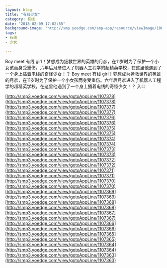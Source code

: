 ```yaml
---
layout: blog
title: "有线少女"
category: 有线
date: "2018-02-09 17:02:55"
background-image: 'http://smp.yoedge.com/smp-app/resource/viewImage/1003679appline.png'
tags:
- 有线
- 少女

---
```

Boy meet 有线 girl！梦想成为拯救世界的英雄的月彦，在11岁时为了保护一个小女孩而身受重伤。六年后月彦进入了机器人工程学的超精英学校，在这里他遇到了一个身上插着电线的奇怪少女！？
Boy meet 有线 girl！梦想成为拯救世界的英雄的月彦，在11岁时为了保护一个小女孩而身受重伤。六年后月彦进入了机器人工程学的超精英学校，在这里他遇到了一个身上插着电线的奇怪少女！？
入口

[http://smp3.yoedge.com/view/gotoAppLine/1107378](http://smp3.yoedge.com/view/gotoAppLine/1107378)
[http://smp3.yoedge.com/view/gotoAppLine/1107377](http://smp3.yoedge.com/view/gotoAppLine/1107377)
[http://smp3.yoedge.com/view/gotoAppLine/1107376](http://smp3.yoedge.com/view/gotoAppLine/1107376)
[http://smp3.yoedge.com/view/gotoAppLine/1107375](http://smp3.yoedge.com/view/gotoAppLine/1107375)
[http://smp3.yoedge.com/view/gotoAppLine/1107374](http://smp3.yoedge.com/view/gotoAppLine/1107374)
[http://smp3.yoedge.com/view/gotoAppLine/1107373](http://smp3.yoedge.com/view/gotoAppLine/1107373)
[http://smp3.yoedge.com/view/gotoAppLine/1107372](http://smp3.yoedge.com/view/gotoAppLine/1107372)
[http://smp3.yoedge.com/view/gotoAppLine/1107371](http://smp3.yoedge.com/view/gotoAppLine/1107371)
[http://smp3.yoedge.com/view/gotoAppLine/1107370](http://smp3.yoedge.com/view/gotoAppLine/1107370)
[http://smp3.yoedge.com/view/gotoAppLine/1107369](http://smp3.yoedge.com/view/gotoAppLine/1107369)
[http://smp3.yoedge.com/view/gotoAppLine/1107368](http://smp3.yoedge.com/view/gotoAppLine/1107368)
[http://smp3.yoedge.com/view/gotoAppLine/1107367](http://smp3.yoedge.com/view/gotoAppLine/1107367)
[http://smp3.yoedge.com/view/gotoAppLine/1107366](http://smp3.yoedge.com/view/gotoAppLine/1107366)
[http://smp3.yoedge.com/view/gotoAppLine/1107365](http://smp3.yoedge.com/view/gotoAppLine/1107365)
[http://smp3.yoedge.com/view/gotoAppLine/1107364](http://smp3.yoedge.com/view/gotoAppLine/1107364)
[http://smp3.yoedge.com/view/gotoAppLine/1107363](http://smp3.yoedge.com/view/gotoAppLine/1107363)

        
